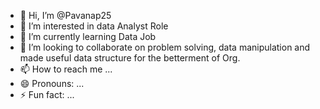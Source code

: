 - 👋 Hi, I’m @Pavanap25
- 👀 I’m interested in data Analyst Role
- 🌱 I’m currently learning Data Job
- 💞️ I’m looking to collaborate on problem solving, data manipulation and made useful data structure for the betterment of Org.
- 📫 How to reach me ...
- 😄 Pronouns: ...
- ⚡ Fun fact: ...

<!---
Pavanap25/Pavanap25 is a ✨ special ✨ repository because its `README.md` (this file) appears on your GitHub profile.
You can click the Preview link to take a look at your changes.
--->
